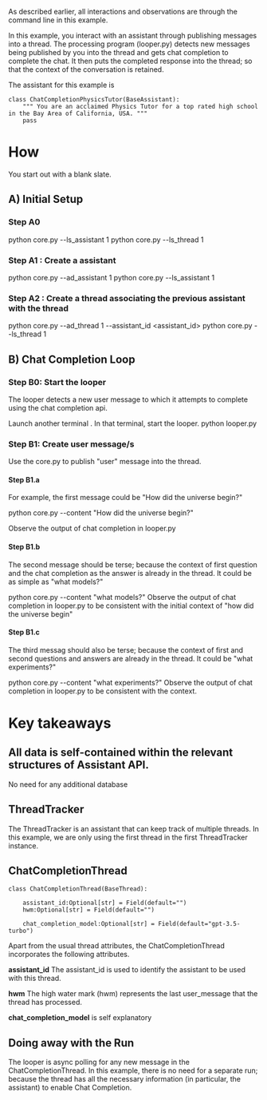 As described earlier, all interactions and observations are through the command line in this example. 

In this example, you interact with an assistant through publishing messages into a thread. The processing program (looper.py) detects new messages being published by you into the thread and gets chat completion to complete the chat. It then puts the completed response into the thread; so that the context of the conversation is retained. 

The assistant for this example is 

```
class ChatCompletionPhysicsTutor(BaseAssistant):
    """ You are an acclaimed Physics Tutor for a top rated high school in the Bay Area of California, USA. """
    pass 

```

# How
You start out with a blank slate. 

## A) Initial Setup

### Step A0
python core.py --ls_assistant 1 
python core.py --ls_thread 1 

### Step A1 : Create a assistant
python core.py --ad_assistant 1 
python core.py --ls_assistant 1 

### Step A2 : Create a thread associating the previous assistant with the thread
python core.py --ad_thread 1 --assistant_id <assistant_id>
python core.py --ls_thread 1

## B) Chat Completion Loop

### Step B0: Start the looper
The looper detects a new user message to which it attempts to complete using the chat completion api. 

Launch another terminal . In that terminal, start the looper. 
python looper.py

### Step B1: Create user message/s
Use the core.py to publish "user" message into the thread.

#### Step B1.a

For example, the first message could be "How did the universe begin?"

python core.py --content "How did the universe begin?"

Observe the output of chat completion in looper.py

#### Step B1.b
The second message should be terse; because the context of first question and the chat completion as the answer is already in the thread. It could be as simple as "what models?"

python core.py --content "what models?"
Observe the output of chat completion in looper.py to be consistent with the initial context of "how did the universe begin"

#### Step B1.c 
The third messag should also be terse; because the context of first and second questions and answers are already in the thread. It could be "what experiments?"

python core.py --content "what experiments?"
Observe the output of chat completion in looper.py to be consistent with the context.


# Key takeaways

## All data is self-contained within the relevant structures of Assistant API.
No need for any additional database

## ThreadTracker
The ThreadTracker is an assistant that can keep track of multiple threads. In this example, we are only using the first thread in the first ThreadTracker instance. 

## ChatCompletionThread 
```
class ChatCompletionThread(BaseThread):

    assistant_id:Optional[str] = Field(default="")
    hwm:Optional[str] = Field(default="")

    chat_completion_model:Optional[str] = Field(default="gpt-3.5-turbo")

```
Apart from the usual thread attributes, the ChatCompletionThread incorporates the following attributes.

**assistant_id** The assistant_id is used to identify the assistant to be used with this thread.

**hwm** The high water mark (hwm) represents the last user_message that the thread has processed.

**chat_completion_model** is self explanatory

## Doing away with the Run

The looper is async polling for any new message in the ChatCompletionThread. In this example, there is no need for a separate run; because the thread has all the necessary information (in particular, the assistant) to enable Chat Completion.



